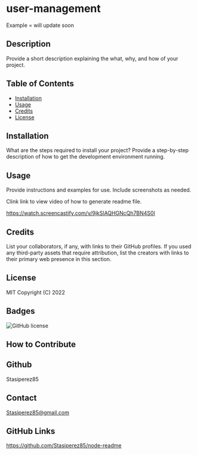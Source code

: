 # user-management

Example = will update soon

  ## Description
  Provide a short description explaining the what, why, and how of your project.
  
  ## Table of Contents 
  
  - [Installation](#installation)
  - [Usage](#usage)
  - [Credits](#credits)
  - [License](#license)
  
  ## Installation
  What are the steps required to install your project? Provide a step-by-step description of how to get the development environment running.


  ## Usage
  Provide instructions and examples for use. Include screenshots as needed.

  Clink link to view video of how to generate readme file.

  <https://watch.screencastify.com/v/9jkSlAQHGNcQh7BN4S0l>

  ## Credits
  List your collaborators, if any, with links to their GitHub profiles. If you used any third-party assets that require attribution, list the creators with links to their primary web presence in this section.

  ## License
  MIT
  Copyright (C) 2022

  ## Badges
  ![GitHub license](https://img.shields.io/badge/license-MIT-blue.svg)
  
  ## How to Contribute
  
  ## Github
  Stasiperez85
  

  ## Contact
Stasiperez85@gmail.com

## GitHub Links
<https://github.com/Stasiperez85/node-readme>
